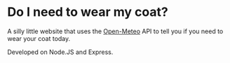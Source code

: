# Do I need to wear my coat?

A silly little website that uses the [Open-Meteo](https://open-meteo.com/) API to tell you if you need to wear your coat today.

Developed on Node.JS and Express.
